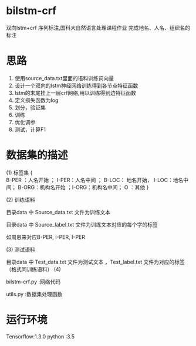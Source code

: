 # bilstm-crf
双向lstm+crf 序列标注,国科大自然语言处理课程作业
完成地名、人名、组织名的标注
# 思路
1. 使用source_data.txt里面的语料训练词向量
2. 设计一个双向的lstm神经网络训练得到各节点特征函数
3. lstm的末尾挂上一层crf网络,用以训练得到边特征函数
4. 定义损失函数为log
5. 划分，验证集
6. 训练
7. 优化调参
8. 测试，计算F1
# 数据集的描述

(1) 标签集
{  
B-PER	：人名开始 ； 
I-PER：人名中间 ；
B-LOC：	地名开始， 
I-LOC：地名中间； 
B-ORG：机构名开始 ；I-ORG：机构名中间；
O ：其他 
}

(2) 训练语料

目录data 中 Source_data.txt 文件为训练文本 

目录data 中 Source_label.txt  文件为训练文本对应的每个字的标签 

如周恩来对应B-PER, I-PER, I-PER

(3) 测试语料

目录data 中 Test_data.txt 文件为测试文本 ，Test_label.txt 文件为对应的标签 （格式同训练语料）
(4)

bilstm-crf.py :网络代码

utils.py	  :数据集处理函数
# 运行环境
Tensorflow:1.3.0
python :3.5
